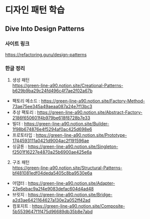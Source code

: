 # 디자인 패턴 학습
## Dive Into Design Patterns
### 사이트 링크 
https://refactoring.guru/design-patterns
### 한글 정리
1. 생성 패턴 <br/>
https://green-line-a90.notion.site/Creational-Patterns-b629b9ba29c24fd496c4f7ae2f02a67b
- 팩토리 메소드 : https://green-line-a90.notion.site/Factory-Method-73ae75ee345a49aeaa087a24e7f13bc3
- 추상 팩토리 : https://green-line-a90.notion.site/Abstract-Factory-2186f650601f4b979be618f8728b7e33
- 빌더 : https://green-line-a90.notion.site/Builder-1f98b674876e4f5294af0ac425d698e6
- 프로토타입 : https://green-line-a90.notion.site/Prototype-1744593111a0421d9004ac2f191596ae
- 싱글톤 : https://green-line-a90.notion.site/Singleton-f2501f16227e4870a25b6900ae425e6a
2. 구조 패턴 <br/>
https://green-line-a90.notion.site/Structural-Patterns-bf481081edf04deda5405c8ba9530e6a
- 어댑터 : https://green-line-a90.notion.site/Adapter-23e6ebac9a2f4e9083defac604d4ad48
- 브릿지 : https://green-line-a90.notion.site/Bridge-a2d3ae6421164627a130e2a052ff42ad
- 컴포지트 : https://green-line-a90.notion.site/Composite-5b5539647f1f475d96689db35b8e7abd